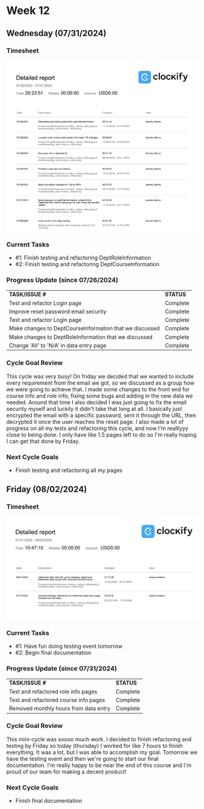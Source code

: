 # Week 12

## Wednesday (07/31/2024)

### Timesheet
![alt text](Clockify/week12-1.png)

### Current Tasks
  * #1: Finish testing and refactoring DeptRoleInformation
  * #2: Finish testing and refactoring DeptCourseInformation

### Progress Update (since 07/26/2024)
<table>
    <tr>
        <td><strong>TASK/ISSUE #</strong>
        </td>
        <td><strong>STATUS</strong>
        </td>
    </tr>
    <tr>
        <!-- Task/Issue # -->
        <td>Test and refactor Login page
        </td>
        <!-- Status -->
        <td>Complete
        </td>
    </tr>
    <tr>
        <!-- Task/Issue # -->
        <td>Improve reset password email security
        </td>
        <!-- Status -->
        <td>Complete
        </td>
    </tr>
    <tr>
        <!-- Task/Issue # -->
        <td>Test and refactor Login page
        </td>
        <!-- Status -->
        <td>Complete
        </td>
    </tr>
      <tr>
        <!-- Task/Issue # -->
        <td>Make changes to DeptCourseInformation that we discussed
        </td>
        <!-- Status -->
        <td>Complete
        </td>
    </tr>
        <tr>
        <!-- Task/Issue # -->
        <td>Make changes to DeptRoleInformation that we discussed
        </td>
        <!-- Status -->
        <td>Complete
        </td>
    </tr>
        <tr>
        <!-- Task/Issue # -->
        <td>Change 'All' to 'N/A' in data entry page
        </td>
        <!-- Status -->
        <td>Complete
        </td>
    </tr>
</table>

### Cycle Goal Review
This cycle was very busy! On friday we decided that we wanted to include every requirement from the email we got, so we discussed as a group how we were going to achieve that.
I made some changes to the front end for course info and role info, fixing some bugs and adding in the new data we needed. Around that time I also decided I was just going to fix the
email security myself and luckily it didn't take that long at all. I basically just encrypted the email with a specific password, sent it through the URL, then decrypted it once the user
reaches the reset page. I also made a lot of progress on all my tests and refactoring this cycle, and now I'm realllyyy close to being done. I only have like 1.5 pages left to do so I'm really
hoping I can get that done by Friday.

### Next Cycle Goals
  * Finish testing and refactoring all my pages

<!--------------------------------------------------------------------------------------------------------------------------------------------------------------------------------------------->
## Friday (08/02/2024)

### Timesheet
![alt text](Clockify/week12-2.png)

### Current Tasks
  * #1: Have fun doing testing event tomorrow
  * #2: Begin final documentation

### Progress Update (since 07/31/2024)
<table>
    <tr>
        <td><strong>TASK/ISSUE #</strong>
        </td>
        <td><strong>STATUS</strong>
        </td>
    </tr>
    <tr>
        <!-- Task/Issue # -->
        <td>Test and refactored role info pages
        </td>
        <!-- Status -->
        <td>Complete
        </td>
    </tr>
     <tr>
        <!-- Task/Issue # -->
        <td>Test and refactored course info pages
        </td>
        <!-- Status -->
        <td>Complete
        </td>
    </tr>
     <tr>
        <!-- Task/Issue # -->
        <td>Removed monthly hours from data entry
        </td>
        <!-- Status -->
        <td>Complete
        </td>
    </tr>
</table>

### Cycle Goal Review
This mini-cycle was soooo much work. I decided to finish refactoring and testing by Friday so today (thursday) I worked for like 7 hours to finish everything. It was a lot, but I was able to accomplish my goal.
Tomorrow we have the testing event and then we're going to start our final documentation. I'm really happy to be near the end of this course and I'm proud of our team for making a decent product!

### Next Cycle Goals
  * Finish final documentation

